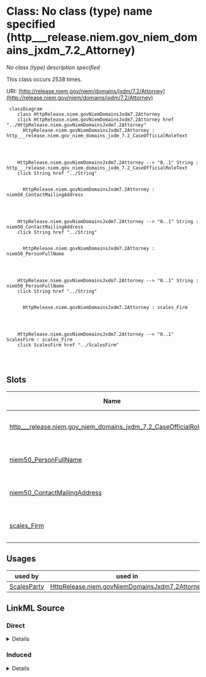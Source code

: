 

# Class: No class (type) name specified (http___release.niem.gov_niem_domains_jxdm_7.2_Attorney)


_No class (type) description specified_






This class occurs 2538 times.


URI: [http://release.niem.gov/niem/domains/jxdm/7.2/Attorney](http://release.niem.gov/niem/domains/jxdm/7.2/Attorney)






```mermaid
 classDiagram
    class HttpRelease.niem.govNiemDomainsJxdm7.2Attorney
    click HttpRelease.niem.govNiemDomainsJxdm7.2Attorney href "../HttpRelease.niem.govNiemDomainsJxdm7.2Attorney"
      HttpRelease.niem.govNiemDomainsJxdm7.2Attorney : http___release.niem.gov_niem_domains_jxdm_7.2_CaseOfficialRoleText
        
          
    
    
    HttpRelease.niem.govNiemDomainsJxdm7.2Attorney --> "0..1" String : http___release.niem.gov_niem_domains_jxdm_7.2_CaseOfficialRoleText
    click String href "../String"

        
      HttpRelease.niem.govNiemDomainsJxdm7.2Attorney : niem50_ContactMailingAddress
        
          
    
    
    HttpRelease.niem.govNiemDomainsJxdm7.2Attorney --> "0..1" String : niem50_ContactMailingAddress
    click String href "../String"

        
      HttpRelease.niem.govNiemDomainsJxdm7.2Attorney : niem50_PersonFullName
        
          
    
    
    HttpRelease.niem.govNiemDomainsJxdm7.2Attorney --> "0..1" String : niem50_PersonFullName
    click String href "../String"

        
      HttpRelease.niem.govNiemDomainsJxdm7.2Attorney : scales_Firm
        
          
    
    
    HttpRelease.niem.govNiemDomainsJxdm7.2Attorney --> "0..1" ScalesFirm : scales_Firm
    click ScalesFirm href "../ScalesFirm"

        
      
```




<!-- no inheritance hierarchy -->


## Slots

| Name | Cardinality and Range | Description | Inheritance | Occurrences |
| ---  | --- | --- | --- | --- |
| [http___release.niem.gov_niem_domains_jxdm_7.2_CaseOfficialRoleText](../slots/http___release.niem.gov_niem_domains_jxdm_7.2_CaseOfficialRoleText.md) | 0..1 <br/> [xsd:string](http://www.w3.org/2001/XMLSchema#string) | No slot (predicate) description specified <br/>  | direct | 1861 |
| [niem50_PersonFullName](../slots/niem50_PersonFullName.md) | 0..1 <br/> [xsd:string](http://www.w3.org/2001/XMLSchema#string) | No slot (predicate) description specified <br/>  | direct | 2538 |
| [niem50_ContactMailingAddress](../slots/niem50_ContactMailingAddress.md) | 0..1 <br/> [xsd:string](http://www.w3.org/2001/XMLSchema#string) | No slot (predicate) description specified <br/>  | direct | 737 |
| [scales_Firm](../slots/scales_Firm.md) | 0..1 <br/> [ScalesFirm](../classes/ScalesFirm.md) | No slot (predicate) description specified <br/>  | direct | 697 |





## Usages

| used by | used in | type | used |
| ---  | --- | --- | --- |
| [ScalesParty](../classes/ScalesParty.md) | [HttpRelease.niem.govNiemDomainsJxdm7.2Attorney](../classes/HttpRelease.niem.govNiemDomainsJxdm7.2Attorney.md) | range | [HttpRelease.niem.govNiemDomainsJxdm7.2Attorney](../classes/HttpRelease.niem.govNiemDomainsJxdm7.2Attorney.md) |











## LinkML Source

<!-- TODO: investigate https://stackoverflow.com/questions/37606292/how-to-create-tabbed-code-blocks-in-mkdocs-or-sphinx -->

### Direct

<details>

```yaml
name: http___release.niem.gov_niem_domains_jxdm_7.2_Attorney
conforms_to: No schema conformance document specified
annotations:
  count:
    tag: count
    value: 2538
description: No class (type) description specified
title: No class (type) name specified
from_schema: scales-kg
rank: 1000
slots:
- http___release.niem.gov_niem_domains_jxdm_7.2_CaseOfficialRoleText
- niem50_PersonFullName
- niem50_ContactMailingAddress
- scales_Firm
slot_usage:
  http___release.niem.gov_niem_domains_jxdm_7.2_CaseOfficialRoleText:
    name: http___release.niem.gov_niem_domains_jxdm_7.2_CaseOfficialRoleText
    annotations:
      string:
        tag: string
        value: 1861
  niem50_ContactMailingAddress:
    name: niem50_ContactMailingAddress
    annotations:
      string:
        tag: string
        value: 737
  niem50_PersonFullName:
    name: niem50_PersonFullName
    annotations:
      string:
        tag: string
        value: 2538
  scales_Firm:
    name: scales_Firm
    annotations:
      scales_Firm:
        tag: scales_Firm
        value: 697
class_uri: http://release.niem.gov/niem/domains/jxdm/7.2/Attorney

```
</details>

### Induced

<details>

```yaml
name: http___release.niem.gov_niem_domains_jxdm_7.2_Attorney
conforms_to: No schema conformance document specified
annotations:
  count:
    tag: count
    value: 2538
description: No class (type) description specified
title: No class (type) name specified
from_schema: scales-kg
rank: 1000
slot_usage:
  http___release.niem.gov_niem_domains_jxdm_7.2_CaseOfficialRoleText:
    name: http___release.niem.gov_niem_domains_jxdm_7.2_CaseOfficialRoleText
    annotations:
      string:
        tag: string
        value: 1861
  niem50_ContactMailingAddress:
    name: niem50_ContactMailingAddress
    annotations:
      string:
        tag: string
        value: 737
  niem50_PersonFullName:
    name: niem50_PersonFullName
    annotations:
      string:
        tag: string
        value: 2538
  scales_Firm:
    name: scales_Firm
    annotations:
      scales_Firm:
        tag: scales_Firm
        value: 697
attributes:
  http___release.niem.gov_niem_domains_jxdm_7.2_CaseOfficialRoleText:
    name: http___release.niem.gov_niem_domains_jxdm_7.2_CaseOfficialRoleText
    annotations:
      string:
        tag: string
        value: 1861
    description: No slot (predicate) description specified
    examples:
    - object:
        example_object: Assigned Judge
        example_object_type: string
        example_predicate: http://release.niem.gov/niem/domains/jxdm/7.2/CaseOfficialRoleText
        example_subject: scales:/Agent/casd;;3:16-cv-01644_a2
        example_subject_type: None
    - object:
        example_object: CJA Appointment
        example_object_type: string
        example_predicate: http://release.niem.gov/niem/domains/jxdm/7.2/CaseOfficialRoleText
        example_subject: scales:/Agent/casd;;3:17-cr-00001_a3
        example_subject_type: http___release.niem.gov_niem_domains_jxdm_7.2_CaseDefenseAttorney
    - object:
        example_object: Assistant United States Attorney
        example_object_type: string
        example_predicate: http://release.niem.gov/niem/domains/jxdm/7.2/CaseOfficialRoleText
        example_subject: scales:/Agent/casd;;3:17-cr-00001_a4
        example_subject_type: http___release.niem.gov_niem_domains_jxdm_7.2_CaseInitiatingAttorney
    - object:
        example_object: CJA Appointment
        example_object_type: string
        example_predicate: http://release.niem.gov/niem/domains/jxdm/7.2/CaseOfficialRoleText
        example_subject: scales:/Agent/casd;;3:17-cr-00006_a5
        example_subject_type: http___release.niem.gov_niem_domains_jxdm_7.2_Attorney
    from_schema: scales-kg
    rank: 1000
    slot_uri: http://release.niem.gov/niem/domains/jxdm/7.2/CaseOfficialRoleText
    alias: http___release.niem.gov_niem_domains_jxdm_7.2_CaseOfficialRoleText
    owner: http___release.niem.gov_niem_domains_jxdm_7.2_Attorney
    domain_of:
    - http___release.niem.gov_niem_domains_jxdm_7.2_Attorney
    - http___release.niem.gov_niem_domains_jxdm_7.2_CaseDefenseAttorney
    - http___release.niem.gov_niem_domains_jxdm_7.2_CaseInitiatingAttorney
    range: string
  niem50_PersonFullName:
    name: niem50_PersonFullName
    annotations:
      string:
        tag: string
        value: 2538
    description: No slot (predicate) description specified
    examples:
    - object:
        example_object: Judge Gonzalo P. Curiel
        example_object_type: string
        example_predicate: niem50:PersonFullName
        example_subject: scales:/Agent/casd;;3:16-cv-01644_a2
        example_subject_type: None
    - object:
        example_object: SCALES-Party-Hash-A832763C1FE77A32B6DE912B9C77F80C
        example_object_type: string
        example_predicate: niem50:PersonFullName
        example_subject: scales:/Agent/casd;;3:16-cv-01644_a3
        example_subject_type: http___release.niem.gov_niem_domains_jxdm_7.2_CaseInitiatingAttorney
    - object:
        example_object: Ryan A. Sausedo
        example_object_type: string
        example_predicate: niem50:PersonFullName
        example_subject: scales:/Agent/casd;;3:16-cv-01644_a5
        example_subject_type: http___release.niem.gov_niem_domains_jxdm_7.2_CaseDefenseAttorney
    - object:
        example_object: Benjamin Gilford
        example_object_type: string
        example_predicate: niem50:PersonFullName
        example_subject: scales:/Agent/casd;;3:16-cv-01645_a20
        example_subject_type: http___release.niem.gov_niem_domains_jxdm_7.2_Attorney
    - object:
        example_object: Carroll O Switzer
        example_object_type: string
        example_predicate: niem50:PersonFullName
        example_subject: scales:/JudgeEntity/SJ000002
        example_subject_type: http___release.niem.gov_niem_domains_jxdm_7.2_Judge
    from_schema: scales-kg
    rank: 1000
    slot_uri: niem50:PersonFullName
    alias: niem50_PersonFullName
    owner: http___release.niem.gov_niem_domains_jxdm_7.2_Attorney
    domain_of:
    - http___release.niem.gov_niem_domains_jxdm_7.2_Attorney
    - http___release.niem.gov_niem_domains_jxdm_7.2_CaseDefenseAttorney
    - http___release.niem.gov_niem_domains_jxdm_7.2_CaseInitiatingAttorney
    - http___release.niem.gov_niem_domains_jxdm_7.2_Judge
    range: string
  niem50_ContactMailingAddress:
    name: niem50_ContactMailingAddress
    annotations:
      string:
        tag: string
        value: 737
    description: No slot (predicate) description specified
    examples:
    - object:
        example_object: '225 Broadway

          Suite 900

          San Diego, CA 92101-5008'
        example_object_type: string
        example_predicate: niem50:ContactMailingAddress
        example_subject: scales:/Agent/casd;;3:16-cv-01644_a4
        example_subject_type: http___release.niem.gov_niem_domains_jxdm_7.2_CaseInitiatingAttorney
    - object:
        example_object: '880 Front Street

          Room 6293

          San Diego, CA 92101'
        example_object_type: string
        example_predicate: niem50:ContactMailingAddress
        example_subject: scales:/Agent/casd;;3:16-cv-01644_a5
        example_subject_type: http___release.niem.gov_niem_domains_jxdm_7.2_CaseDefenseAttorney
    - object:
        example_object: '800 Wilshire Blvd.

          Suite 500

          Los Angeles, CA 90017'
        example_object_type: string
        example_predicate: niem50:ContactMailingAddress
        example_subject: scales:/Agent/casd;;3:16-cv-01692_a23
        example_subject_type: http___release.niem.gov_niem_domains_jxdm_7.2_Attorney
    from_schema: scales-kg
    rank: 1000
    slot_uri: niem50:ContactMailingAddress
    alias: niem50_ContactMailingAddress
    owner: http___release.niem.gov_niem_domains_jxdm_7.2_Attorney
    domain_of:
    - http___release.niem.gov_niem_domains_jxdm_7.2_Attorney
    - http___release.niem.gov_niem_domains_jxdm_7.2_CaseDefenseAttorney
    - http___release.niem.gov_niem_domains_jxdm_7.2_CaseInitiatingAttorney
    range: string
  scales_Firm:
    name: scales_Firm
    annotations:
      scales_Firm:
        tag: scales_Firm
        value: 697
    description: No slot (predicate) description specified
    examples:
    - object:
        example_object: scales:/Agent/casd;;3:16-cv-01644_a6
        example_object_type: scales_Firm
        example_predicate: scales:Firm
        example_subject: scales:/Agent/casd;;3:16-cv-01644_a4
        example_subject_type: http___release.niem.gov_niem_domains_jxdm_7.2_CaseInitiatingAttorney
    - object:
        example_object: scales:/Agent/casd;;3:16-cv-01644_a7
        example_object_type: scales_Firm
        example_predicate: scales:Firm
        example_subject: scales:/Agent/casd;;3:16-cv-01644_a5
        example_subject_type: http___release.niem.gov_niem_domains_jxdm_7.2_CaseDefenseAttorney
    - object:
        example_object: scales:/Agent/casd;;3:16-cv-01692_a29
        example_object_type: scales_Firm
        example_predicate: scales:Firm
        example_subject: scales:/Agent/casd;;3:16-cv-01692_a23
        example_subject_type: http___release.niem.gov_niem_domains_jxdm_7.2_Attorney
    from_schema: scales-kg
    rank: 1000
    slot_uri: scales:Firm
    alias: scales_Firm
    owner: http___release.niem.gov_niem_domains_jxdm_7.2_Attorney
    domain_of:
    - http___release.niem.gov_niem_domains_jxdm_7.2_Attorney
    - http___release.niem.gov_niem_domains_jxdm_7.2_CaseDefenseAttorney
    - http___release.niem.gov_niem_domains_jxdm_7.2_CaseInitiatingAttorney
    range: scales_Firm
class_uri: http://release.niem.gov/niem/domains/jxdm/7.2/Attorney

```
</details>